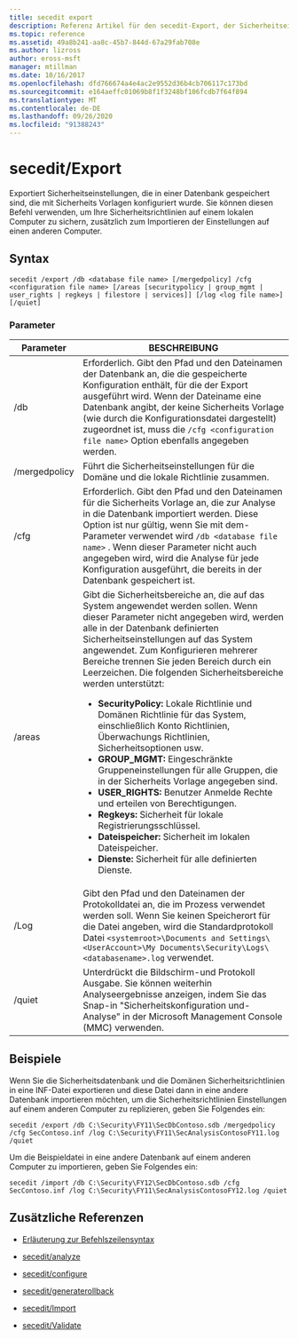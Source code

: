 ```yaml
---
title: secedit export
description: Referenz Artikel für den secedit-Export, der Sicherheitseinstellungen exportiert, die in einer mit Sicherheits Vorlagen konfigurierten Datenbank gespeichert sind.
ms.topic: reference
ms.assetid: 49a8b241-aa8c-45b7-844d-67a29fab708e
ms.author: lizross
author: eross-msft
manager: mtillman
ms.date: 10/16/2017
ms.openlocfilehash: dfd766674a4e4ac2e9552d36b4cb706117c173bd
ms.sourcegitcommit: e164aeffc01069b8f1f3248bf106fcdb7f64f894
ms.translationtype: MT
ms.contentlocale: de-DE
ms.lasthandoff: 09/26/2020
ms.locfileid: "91388243"
---
```

# <a name="secedit-export"></a>secedit/Export

Exportiert Sicherheitseinstellungen, die in einer Datenbank gespeichert sind, die mit Sicherheits Vorlagen konfiguriert wurde. Sie können diesen Befehl verwenden, um Ihre Sicherheitsrichtlinien auf einem lokalen Computer zu sichern, zusätzlich zum Importieren der Einstellungen auf einen anderen Computer.

## <a name="syntax"></a>Syntax

```
secedit /export /db <database file name> [/mergedpolicy] /cfg <configuration file name> [/areas [securitypolicy | group_mgmt | user_rights | regkeys | filestore | services]] [/log <log file name>] [/quiet]
```

### <a name="parameters"></a>Parameter

| Parameter | BESCHREIBUNG |
|--|--|
| /db | Erforderlich. Gibt den Pfad und den Dateinamen der Datenbank an, die die gespeicherte Konfiguration enthält, für die der Export ausgeführt wird. Wenn der Dateiname eine Datenbank angibt, der keine Sicherheits Vorlage (wie durch die Konfigurationsdatei dargestellt) zugeordnet ist, muss die `/cfg <configuration file name>` Option ebenfalls angegeben werden. |
| /mergedpolicy | Führt die Sicherheitseinstellungen für die Domäne und die lokale Richtlinie zusammen. |
| /cfg | Erforderlich. Gibt den Pfad und den Dateinamen für die Sicherheits Vorlage an, die zur Analyse in die Datenbank importiert werden. Diese Option ist nur gültig, wenn Sie mit dem-Parameter verwendet wird `/db <database file name>` . Wenn dieser Parameter nicht auch angegeben wird, wird die Analyse für jede Konfiguration ausgeführt, die bereits in der Datenbank gespeichert ist. |
| /areas | Gibt die Sicherheitsbereiche an, die auf das System angewendet werden sollen. Wenn dieser Parameter nicht angegeben wird, werden alle in der Datenbank definierten Sicherheitseinstellungen auf das System angewendet. Zum Konfigurieren mehrerer Bereiche trennen Sie jeden Bereich durch ein Leerzeichen. Die folgenden Sicherheitsbereiche werden unterstützt:<ul><li>**SecurityPolicy:** Lokale Richtlinie und Domänen Richtlinie für das System, einschließlich Konto Richtlinien, Überwachungs Richtlinien, Sicherheitsoptionen usw.</li><li>  **GROUP_MGMT:** Eingeschränkte Gruppeneinstellungen für alle Gruppen, die in der Sicherheits Vorlage angegeben sind.</li><li>**USER_RIGHTS:** Benutzer Anmelde Rechte und erteilen von Berechtigungen.</li><li>**Regkeys:** Sicherheit für lokale Registrierungsschlüssel.</li><li>**Dateispeicher:** Sicherheit im lokalen Dateispeicher.</li><li>**Dienste:** Sicherheit für alle definierten Dienste.</li></ul> |
| /Log | Gibt den Pfad und den Dateinamen der Protokolldatei an, die im Prozess verwendet werden soll. Wenn Sie keinen Speicherort für die Datei angeben, wird die Standardprotokoll Datei `<systemroot>\Documents and Settings\<UserAccount>\My Documents\Security\Logs\<databasename>.log` verwendet. |
| /quiet | Unterdrückt die Bildschirm-und Protokoll Ausgabe. Sie können weiterhin Analyseergebnisse anzeigen, indem Sie das Snap-in "Sicherheitskonfiguration und-Analyse" in der Microsoft Management Console (MMC) verwenden. |

## <a name="examples"></a>Beispiele

Wenn Sie die Sicherheitsdatenbank und die Domänen Sicherheitsrichtlinien in eine INF-Datei exportieren und diese Datei dann in eine andere Datenbank importieren möchten, um die Sicherheitsrichtlinien Einstellungen auf einem anderen Computer zu replizieren, geben Sie Folgendes ein:

```
secedit /export /db C:\Security\FY11\SecDbContoso.sdb /mergedpolicy /cfg SecContoso.inf /log C:\Security\FY11\SecAnalysisContosoFY11.log /quiet
```

Um die Beispieldatei in eine andere Datenbank auf einem anderen Computer zu importieren, geben Sie Folgendes ein:

```
secedit /import /db C:\Security\FY12\SecDbContoso.sdb /cfg SecContoso.inf /log C:\Security\FY11\SecAnalysisContosoFY12.log /quiet
```

## <a name="additional-references"></a>Zusätzliche Referenzen

- [Erläuterung zur Befehlszeilensyntax](command-line-syntax-key.md)

- [secedit/analyze](secedit-analyze.md)

- [secedit/configure](secedit-configure.md)

- [secedit/generaterollback](secedit-generaterollback.md)

- [secedit/Import](secedit-import.md)

- [secedit/Validate](secedit-validate.md)